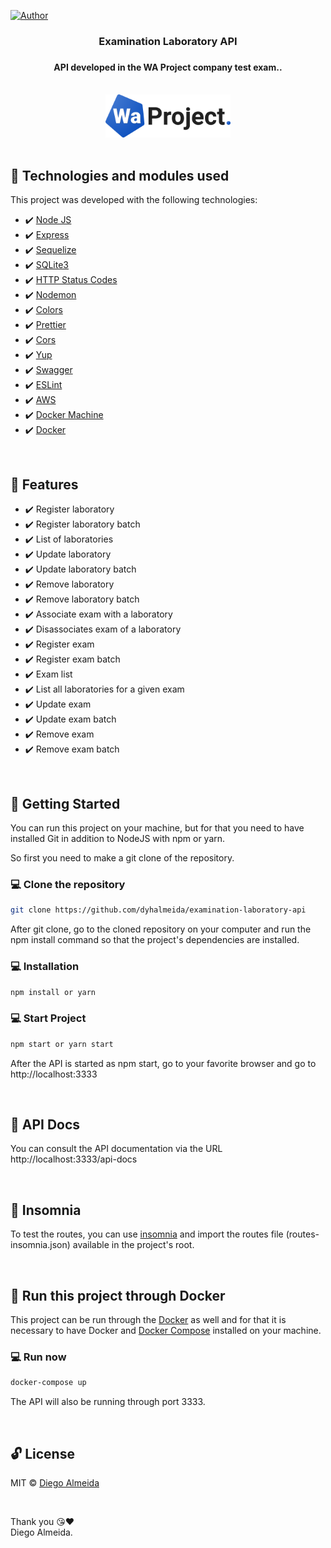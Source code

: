 [![Author](https://img.shields.io/badge/author-dyhalmeida-D54F44?style=flat-square)](https://github.com/dyhalmeida)

<h3 align="center"><strong>Examination Laboratory API</strong><h3> 
<h4 align="center">API developed in the WA Project company test exam..</h4>

<br>

<div align="center" >
  <img src="./.github/logo.svg" alt="WA Project" width="200">
</div>

<br>

## 📑 Technologies and modules used

This project was developed with the following technologies:

- ✔️ [Node JS](https://nodejs.org/en/)
- ✔️ [Express](https://www.npmjs.com/package/express)
- ✔️ [Sequelize](https://sequelize.org/)
- ✔️ [SQLite3](https://www.npmjs.com/package/sqlite3)
- ✔️ [HTTP Status Codes](https://www.npmjs.com/package/http-status-codes)
- ✔️ [Nodemon](https://www.npmjs.com/package/nodemon)
- ✔️ [Colors](https://www.npmjs.com/package/colors)
- ✔️ [Prettier](https://prettier.io/)
- ✔️ [Cors](https://www.npmjs.com/package/cors)
- ✔️ [Yup](https://www.npmjs.com/package/yup)
- ✔️ [Swagger](https://www.npmjs.com/package/swagger-ui-express)
- ✔️ [ESLint](https://eslint.org/)
- ✔️ [AWS](https://aws.amazon.com/pt/console/)
- ✔️ [Docker Machine](https://github.com/docker/machine)
- ✔️ [Docker](https://www.docker.com/)

<br>

## 📍 Features

- ✔️ Register laboratory
- ✔️ Register laboratory batch
- ✔️ List of laboratories
- ✔️ Update laboratory
- ✔️ Update laboratory batch
- ✔️ Remove laboratory
- ✔️ Remove laboratory batch
- ✔️ Associate exam with a laboratory
- ✔️ Disassociates exam of a laboratory
- ✔️ Register exam
- ✔️ Register exam batch
- ✔️ Exam list
- ✔️ List all laboratories for a given exam
- ✔️ Update exam
- ✔️ Update exam batch
- ✔️ Remove exam
- ✔️ Remove exam batch 

<br>

## 🚀 Getting Started

  You can run this project on your machine, but for that you need to have installed Git in addition to NodeJS with npm or yarn.

  So first you need to make a git clone of the repository.

### 💻 Clone the repository

```bash
git clone https://github.com/dyhalmeida/examination-laboratory-api
```

  After git clone, go to the cloned repository on your computer and run the npm install command so that the project's dependencies are installed.

### 💻 Installation

```bash
npm install or yarn
```

### 💻 Start Project

```bash
npm start or yarn start
```

After the API is started as npm start, go to your favorite browser and go to http://localhost:3333

<br>

## 📑 API Docs
You can consult the API documentation via the URL http://localhost:3333/api-docs

<br>

## 📑 Insomnia
To test the routes, you can use [insomnia](https://insomnia.rest/download) and import the routes file (routes-insomnia.json) available in the project's root.

<br>

## 📑 Run this project through Docker
This project can be run through the [Docker](https://docs.docker.com/get-docker/) as well and for that it is necessary to have Docker and [Docker Compose](https://docs.docker.com/compose/install/) installed on your machine.

### 💻 Run now

```bash
docker-compose up
```
The API will also be running through port 3333.

<br>

## 🔓 License

MIT © [Diego Almeida](https://www.linkedin.com/in/dyhalmeida/)

<br>

Thank you 😘❤️ <br>
Diego Almeida.
